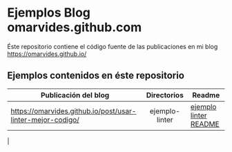 # Ejemplos Blog omarvides.github.com

Éste repositorio contiene el código fuente de las publicaciones en mi blog https://omarvides.github.io/

## Ejemplos contenidos en éste repositorio

| Publicación del blog                                       | Directorios    | Readme  |
| -------------                                              |:-------------: | ------- |
| https://omarvides.github.io/post/usar-linter-mejor-codigo/ | ejemplo-linter | [ejemplo linter README](ejemplo-linter/README.md)
 |
